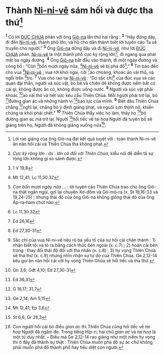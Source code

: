 # Thành [Ni-ni-vê]() sám hối và được tha thứ[^1]
<sup><b>1</b></sup> Có lời [ĐỨC CHÚA]() phán với ông [Giô-na]() lần thứ hai rằng : <sup><b>2</b></sup> “Hãy đứng dậy, đi đến [Ni-ni-vê](), thành phố lớn, và hô cho dân thành biết lời tuyên cáo Ta sẽ truyền cho ngươi.” <sup><b>3</b></sup> Ông [Giô-na]() đứng dậy và đi [Ni-ni-vê](), như lời [ĐỨC CHÚA]() phán. [Ni-ni-vê]() là một thành phố cực kỳ rộng lớn[^2], đi ngang qua phải mất ba ngày đường. <sup><b>4</b></sup> Ông [Giô-na]() bắt đầu vào thành, đi một ngày đường và công bố : “Còn [^1*]bốn mươi ngày nữa, [^2*][Ni-ni-vê]() sẽ bị phá đổ[^3].” <sup><b>6</b></sup> Tin báo đến cho vua [^5*][Ni-ni-vê]() ; vua rời khỏi ngai, cởi [^6*]áo choàng, khoác áo vải thô, và ngồi trên [^7*]tro. <sup><b>7</b></sup> Vua cho rao tại [Ni-ni-vê]() : “Do sắc chỉ[^6] của đức vua và các quan đại thần, người và súc vật, bò bê và chiên dê không được nếm bất cứ cái gì, không được ăn cỏ, không được uống nước. <sup><b>8</b></sup> Người và súc vật phải khoác [^8*]áo vải thô và hết sức kêu cầu Thiên Chúa. Mỗi người phải trở lại, bỏ [^9*]đường gian ác và những hành vi [^10*]bạo lực của mình. <sup><b>9</b></sup> Biết đâu Thiên Chúa chẳng [^11*]nghĩ lại, chẳng bỏ ý định giáng phạt, và nguôi cơn thịnh nộ, khiến chúng ta khỏi phải chết.” <sup><b>10</b></sup> Thiên Chúa thấy việc họ làm, thấy họ [^12*]bỏ đường gian ác mà trở lại, Người [^13*]hối tiếc về tai hoạ Người đã tuyên bố sẽ giáng trên họ, Người đã không giáng xuống nữa[^7].

[^1]: Lời rao giảng của ông Giô-na đạt kết quả tuyệt vời : toàn thành Ni-ni-vê ăn năn hối cải và Thiên Chúa tha không phạt.
[^2]: *Cực kỳ rộng lớn* : ds : *lớn cả đối với Thiên Chúa*, kiểu nói để diễn tả sự rộng lớn không gì so sánh được.
[^3]: *Còn bốn mươi ngày nữa ...* : lời tuyên cáo Thiên Chúa trao cho ông Giô-na thật ngắn ngủi, gợi lại chuyện Xơ-đôm và Gô-mô-ra (x. St 18,16-33 và 19,24-25) ; nhưng thái độ của ông Giô-na không giống thái độ của ông Áp-ra-ham chút nào.
[^6]: Sắc chỉ của vua Ni-ni-vê nêu rõ ba yếu tố của sự hối cải chân thành : 1) nhận biết tội và tỏ ra bằng cách thức bên ngoài (x. c.7) ; 2) hoán cải bên trong : thay đổi thái độ đối với tha nhân (x. c.8) ; 3) hy vọng Thiên Chúa sẽ tha thứ (x. c.9) nhưng nhìn nhận sự tự do của Thiên Chúa. Ge 2,12-14 kêu gọi ăn năn hối cải với hy vọng Thiên Chúa sẽ hối tiếc và tha thứ.
[^7]: Con người hối cải bỏ điều *gian ác* thì Thiên Chúa cũng hối tiếc về *tai hoạ* Người đã ngăm đe. Trong tiếng Híp-ri, hai chữ *gian ác* và *tai hoạ* là một từ duy nhất. – Điều mà Ge 2,12-14 rao giảng như một niềm hy vọng thì ở đây đã thành sự thật : Thiên Chúa muốn phá đổ sự ác chứ không phải muốn phá đổ thành phố hay tiêu diệt con người.
[^1*]: 1 V 19,8
[^2*]: Mt 12,41; Lc 11,30.32
[^5*]: Lc 11,30.32
[^6*]: Ed 26,16
[^7*]: Ed 27,30-31
[^8*]: Gn 3,6; Gđt 4,10; Ed 27,30-31
[^9*]: Ed 36,31
[^10*]: G 16,17; 31,7
[^11*]: Ge 2,14; Am 5,15
[^12*]: Mt 12,41; Ep 3,6
[^13*]: St 6,6; Gr 26,3
